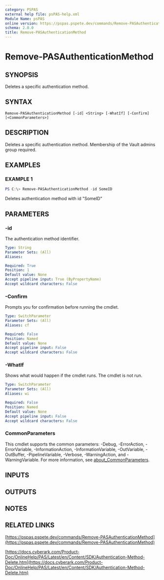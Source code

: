 ```yaml
---
category: PSPAS
external help file: psPAS-help.xml
Module Name: psPAS
online version: https://pspas.pspete.dev/commands/Remove-PASAuthenticationMethod
schema: 2.0.0
title: Remove-PASAuthenticationMethod
---
```


# Remove-PASAuthenticationMethod

## SYNOPSIS
Deletes a specific authentication method.

## SYNTAX

```
Remove-PASAuthenticationMethod [-id] <String> [-WhatIf] [-Confirm] [<CommonParameters>]
```

## DESCRIPTION
Deletes a specific authentication method.
Membership of the Vault admins group required.

## EXAMPLES

### EXAMPLE 1
```powershell
PS C:\> Remove-PASAuthenticationMethod -id SomeID
```

Deletes authentication method with id "SomeID"

## PARAMETERS

### -id
The authentication method identifier.

```yaml
Type: String
Parameter Sets: (All)
Aliases:

Required: True
Position: 1
Default value: None
Accept pipeline input: True (ByPropertyName)
Accept wildcard characters: False
```

### -Confirm
Prompts you for confirmation before running the cmdlet.

```yaml
Type: SwitchParameter
Parameter Sets: (All)
Aliases: cf

Required: False
Position: Named
Default value: None
Accept pipeline input: False
Accept wildcard characters: False
```

### -WhatIf
Shows what would happen if the cmdlet runs. The cmdlet is not run.

```yaml
Type: SwitchParameter
Parameter Sets: (All)
Aliases: wi

Required: False
Position: Named
Default value: None
Accept pipeline input: False
Accept wildcard characters: False
```

### CommonParameters
This cmdlet supports the common parameters: -Debug, -ErrorAction, -ErrorVariable, -InformationAction, -InformationVariable, -OutVariable, -OutBuffer, -PipelineVariable, -Verbose, -WarningAction, and -WarningVariable. For more information, see [about_CommonParameters](http://go.microsoft.com/fwlink/?LinkID=113216).

## INPUTS

## OUTPUTS

## NOTES

## RELATED LINKS

[https://pspas.pspete.dev/commands/Remove-PASAuthenticationMethod](https://pspas.pspete.dev/commands/Remove-PASAuthenticationMethod)

[https://docs.cyberark.com/Product-Doc/OnlineHelp/PAS/Latest/en/Content/SDK/Authentication-Method-Delete.htm](https://docs.cyberark.com/Product-Doc/OnlineHelp/PAS/Latest/en/Content/SDK/Authentication-Method-Delete.htm)
